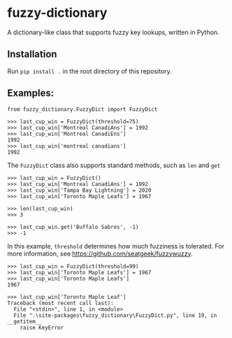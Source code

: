 # fuzzy-dictionary
A dictionary-like class that supports fuzzy key lookups, written in Python.

## Installation
Run `pip install .` in the root directory of this repository.

## Examples:
```
from fuzzy_dictionary.FuzzyDict import FuzzyDict

>>> last_cup_win = FuzzyDict(threshold=75)
>>> last_cup_win['Montreal CanadiAns'] = 1992
>>> last_cup_win['Montreal CanadiEns']
1992
>>> last_cup_win['montreal canadians']
1992
```

The `FuzzyDict` class also supports standard methods, such as `len` and `get`
```$xslt
>>> last_cup_win = FuzzyDict()
>>> last_cup_win['Montreal CanadiAns'] = 1992
>>> last_cup_win['Tampa Bay Lightning'] = 2020
>>> last_cup_win['Toronto Maple Leafs'] = 1967

>>> len(last_cup_win)
>>> 3

>>> last_cup_win.get('Buffalo Sabres', -1)
>>> -1
```

In this example, `threshold` determines how much fuzziness is tolerated.
For more information, see https://github.com/seatgeek/fuzzywuzzy.
```
>>> last_cup_win = FuzzyDict(threshold=99)
>>> last_cup_win['Toronto Maple Leafs'] = 1967
>>> last_cup_win['Toronto Maple Leafs']
1967

>>> last_cup_win['Toronto Maple Leaf']
Traceback (most recent call last):
  File "<stdin>", line 1, in <module>
  File ".\site-packages\fuzzy_dictionary\FuzzyDict.py", line 19, in __getitem__
    raise KeyError
```
